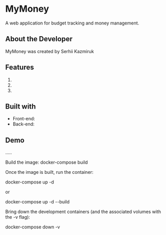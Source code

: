 # MyMoney
A web application for budget tracking and money management.

## About the Developer
MyMoney was created by Serhii Kazmiruk

## Features
1.
2.
3.

## Built with
* Front-end:
* Back-end: 

## Demo
.....

Build the image:
docker-compose build


Once the image is built, run the container:

docker-compose up -d


or

docker-compose up -d --build


Bring down the development containers (and the associated volumes with the -v flag):

docker-compose down -v